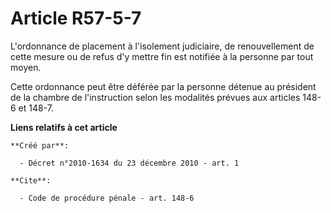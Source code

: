 # Article R57-5-7

L'ordonnance de placement à l'isolement judiciaire, de renouvellement de cette mesure ou de refus d'y mettre fin est notifiée
à la personne par tout moyen. 

Cette ordonnance peut être déférée par la personne détenue au président de la chambre de l'instruction selon les modalités
prévues aux articles 148-6 et 148-7.

**Liens relatifs à cet article**

	**Créé par**:

	  - Décret n°2010-1634 du 23 décembre 2010 - art. 1

	**Cite**:

	  - Code de procédure pénale - art. 148-6
